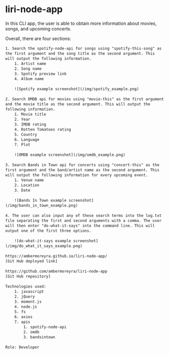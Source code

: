 # liri-node-app

In this CLI app, the user is able to obtain more information about movies, songs, and upcoming concerts.

Overall, there are four sections:

    1. Search the spotify-node-api for songs using "spotify-this-song" as the first argument and the song title as the second argument. This will output the following information.
        1. Artist name
        2. Song name
        3. Spotify preview link
        4. Album name

        ![Spotify example screenshot](/img/spotify_example.png)
        
    2. Search OMDB api for movies using "movie-this" as the first argument and the movie title as the second argument. This will output the following information.
        1. Movie title
        2. Year
        3. IMDB rating
        4. Rotten Tomatoes rating
        5. Country
        6. Language
        7. Plot

        ![OMDB example screenshot](/img/omdb_example.png)

    3. Search Bands in Town api for concerts using "concert-this" as the first argument and the band/artist name as the second argument. This will output the following information for every upcoming event.
        1. Venue name
        2. Location
        3. Date

        ![Bands In Town example screenshot](/img/bands_in_town_example.png)

    4. The user can also input any of these search terms into the log.txt file separating the first and second arguments with a comma. The user will then enter "do-what-it-says" into the command line. This will output one of the first three options.

        ![do-what-it-says example screenshot](/img/do_what_it_says_example.png)

    https://ambermoreyra.github.io/liri-node-app/
    [Git Hub deployed link]

    https://github.com/ambermoreyra/liri-node-app
    [Git Hub repository]

    Technologies used:
        1. javascript
        2. jQuery
        3. moment.js
        4. node.js
        5. fs
        6. axios
        7. apis
            1. spotify-node-api
            2. omdb
            3. bandsintown
    
    Role: Developer

